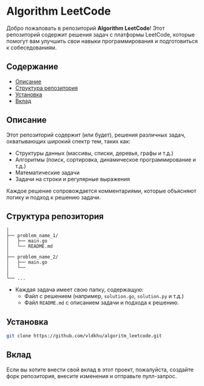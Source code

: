 # Algorithm LeetCode

Добро пожаловать в репозиторий **Algorithm LeetCode**! Этот репозиторий содержит решения задач с платформы LeetCode, которые помогут вам улучшить свои навыки программирования и подготовиться к собеседованиям.

## Содержание

- [Описание](#описание)
- [Структура репозитория](#структура-репозитория)
- [Установка](#установка)
- [Вклад](#вклад)

## Описание

Этот репозиторий содержит (или будет), решения различных задач, охватывающих широкий спектр тем, таких как:

- Структуры данных (массивы, списки, деревья, графы и т.д.)
- Алгоритмы (поиск, сортировка, динамическое программирование и т.д.)
- Математические задачи
- Задачи на строки и регулярные выражения

Каждое решение сопровождается комментариями, которые объясняют логику и подход к решению задачи.

## Структура репозитория
```
│
├── problem_name_1/
│   ├── main.go
│   └── README.md
│
├── problem_name_2/
│   ├── main.go
│   └── 
│
└── ...
```
- Каждая задача имеет свою папку, содержащую:
  - Файл с решением (например, `solution.go`, `solution.py` и т.д.)
  - Файл `README.md` с описанием задачи и подхода к решению.

## Установка
   ```bash
   git clone https://github.com/vldkhu/algoritm_leetcode.git
   ```
## Вклад
Если вы хотите внести свой вклад в этот проект, пожалуйста, создайте форк репозитория, внесите изменения и отправьте пулл-запрос.



